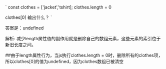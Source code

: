 `
const clothes = ['jacket','tshirt];
clothes.length = 0

clothes[0]  输出什么？
`


答案是：undefined


解析:
减少length属性值的副作用就是删除自己的数组元素，这些元素的索引位于新旧长度之间。

##由于length属性行为，当js执行clothes.length = 0时，删除所有的clothes项，所以clothes[0]的值为undefined，因为clothes数组已被清空